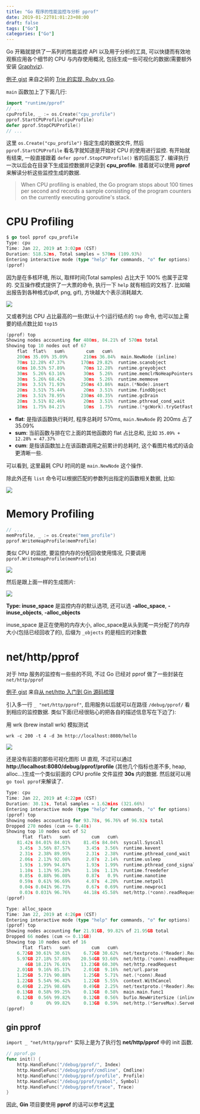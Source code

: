 ```yaml
---
title: "Go 程序的性能监控与分析 pprof"
date: 2019-01-22T01:01:23+08:00
draft: false
tags: ["Go"]
categories: ["Go"]
---
```


Go 开箱就提供了一系列的性能监控 API 以及用于分析的工具, 可以快捷而有效地观察应用各个细节的 CPU 与内存使用概况, 包括生成一些可视化的数据(需要额外安装 [Graphviz](https://www.graphviz.org/)).

[例子 gist](https://gist.github.com/xguox/dcabd3573b39bf64bc7b961d4a64f478) 来自之前的 [Trie 的实现, Ruby vs Go](https://xguox.me/trie-implementing-ruby-vs-golang.html/).

`main` 函数加上了下面几行:

```go
import "runtime/pprof"
// ...
cpuProfile, _ := os.Create("cpu_profile")
pprof.StartCPUProfile(cpuProfile)
defer pprof.StopCPUProfile()
// ...
```

这里 `os.Create("cpu_profile")` 指定生成的数据文件, 然后 `pprof.StartCPUProfile` 看名字就知道是开始对 CPU 的使用进行监控. 有开始就有结束, 一般直接跟着 `defer pprof.StopCPUProfile()` 省的后面忘了. 编译执行一次以后会在目录下生成监控数据并记录到 **cpu_profile**. 接着就可以使用 **pprof** 来解读分析这些监控生成的数据.

> When CPU profiling is enabled, the Go program stops about 100 times per second and records a sample consisting of the program counters on the currently executing goroutine's stack.

# CPU Profiling

```go
$ go tool pprof cpu_profile
Type: cpu
Time: Jan 22, 2019 at 3:02pm (CST)
Duration: 518.52ms, Total samples = 570ms (109.93%)
Entering interactive mode (type "help" for commands, "o" for options)
(pprof)
```

因为是在多核环境, 所以, 取样时间(Total samples) 占比大于 100% 也属于正常的. 交互操作模式提供了一大票的命令, 执行一下 `help` 就有相应的文档了. 比如输出报告到各种格式(pdf, png, gif), 方块越大个表示消耗越大.

![](http://wx3.sinaimg.cn/large/62fdd4d5gy1fzfdl1w0vkj21jo1dyh48.jpg)

又或者列出 CPU 占比最高的一些(默认十个)运行结点的 `top` 命令, 也可以加上需要的结点数比如 `top15`

```go
(pprof) top
Showing nodes accounting for 480ms, 84.21% of 570ms total
Showing top 10 nodes out of 67
    flat  flat%   sum%        cum   cum%
    200ms 35.09% 35.09%      210ms 36.84%  main.NewNode (inline)
    70ms 12.28% 47.37%      170ms 29.82%  runtime.scanobject
    60ms 10.53% 57.89%       70ms 12.28%  runtime.greyobject
    30ms  5.26% 63.16%       30ms  5.26%  runtime.memclrNoHeapPointers
    30ms  5.26% 68.42%       30ms  5.26%  runtime.memmove
    20ms  3.51% 71.93%      250ms 43.86%  main.(*Node).insert
    20ms  3.51% 75.44%       20ms  3.51%  runtime.findObject
    20ms  3.51% 78.95%      230ms 40.35%  runtime.gcDrain
    20ms  3.51% 82.46%       20ms  3.51%  runtime.pthread_cond_wait
    10ms  1.75% 84.21%       10ms  1.75%  runtime.(*gcWork).tryGetFast (inline)
```

- **flat**: 是指该函数执行耗时, 程序总耗时 570ms, `main.NewNode` 的 200ms 占了 35.09%
- **sum**: 当前函数与排在它上面的其他函数的 flat 占比总和, 比如 `35.09% + 12.28% = 47.37%`
- **cum**: 是指该函数加上在该函数调用之前累计的总耗时, 这个看图片格式的话会更清晰一些.

可以看到, 这里最耗 CPU 时间的是 `main.NewNode` 这个操作.

除此外还有 `list` 命令可以根据匹配的参数列出指定的函数相关数据, 比如:

![](http://wx4.sinaimg.cn/large/62fdd4d5gy1fzfdmog0otj22801e07er.jpg)

# Memory Profiling

```go
// ...
memProfile, _ := os.Create("mem_profile")
pprof.WriteHeapProfile(memProfile)
```

类似 CPU 的监控, 要监控内存的分配回收使用情况, 只要调用 `pprof.WriteHeapProfile(memProfile)`

![](http://wx2.sinaimg.cn/large/62fdd4d5gy1fzfcrz69vwj22801e0nce.jpg)

然后是跟上面一样的生成图片:

![](http://wx3.sinaimg.cn/large/62fdd4d5gy1fzfcvmtt83j21y617aayy.jpg)

**Type: inuse_space** 是监控内存的默认选项, 还可以选 **-alloc_space**, **-inuse_objects**, **-alloc_objects**

inuse_space 是正在使用的内存大小, alloc_space是从头到尾一共分配了的内存大小(包括已经回收了的), 后缀为 `_objects` 的是相应的对象数

# net/http/pprof

对于 http 服务的监控有一些些的不同, 不过 Go 已经对 pprof 做了一些封装在 `net/http/pprof`

[例子 gist](https://gist.github.com/xguox/f0603d9e3ef48148d4bd84fa209c6de5) 来自[从 net/http 入门到 Gin 源码梳理](https://xguox.me/gin-source-code.html/)

引入多一行 `_ "net/http/pprof"`, 启用服务以后就可以在路径 `/debug/pprof/` 看到相应的监控数据. 类似下面(已经很贴心的把各自的描述信息写在下边了):

用 wrk (brew install wrk) 模拟测试

`wrk -c 200 -t 4 -d 3m http://localhost:8080/hello`

![](http://wx3.sinaimg.cn/large/62fdd4d5gy1fzfftiaid1j22801e0akx.jpg)

还是没有前面的那些可视化图形 UI 直观, 不过可以通过 **http://localhost:8080/debug/pprof/profile** (其他几个指标也差不多, heap, alloc...)生成一个类似前面的 CPU profile 文件监控 **30s** 内的数据. 然后就可以用 `go tool pprof`来解读了.

```go
Type: cpu
Time: Jan 22, 2019 at 4:22pm (CST)
Duration: 30.13s, Total samples = 1.62mins (321.66%)
Entering interactive mode (type "help" for commands, "o" for options)
(pprof) top
Showing nodes accounting for 93.78s, 96.76% of 96.92s total
Dropped 270 nodes (cum <= 0.48s)
Showing top 10 nodes out of 52
      flat  flat%   sum%        cum   cum%
    81.42s 84.01% 84.01%     81.45s 84.04%  syscall.Syscall
     3.45s  3.56% 87.57%      3.45s  3.56%  runtime.kevent
     2.31s  2.38% 89.95%      2.31s  2.38%  runtime.pthread_cond_wait
     2.06s  2.13% 92.08%      2.07s  2.14%  runtime.usleep
     1.93s  1.99% 94.07%      1.93s  1.99%  runtime.pthread_cond_signal
     1.10s  1.13% 95.20%      1.10s  1.13%  runtime.freedefer
     0.85s  0.88% 96.08%      0.87s   0.9%  runtime.nanotime
     0.59s  0.61% 96.69%      4.07s  4.20%  runtime.netpoll
     0.04s 0.041% 96.73%      0.67s  0.69%  runtime.newproc1
     0.03s 0.031% 96.76%     44.18s 45.58%  net/http.(*conn).readRequest
(pprof)

Type: alloc_space
Time: Jan 22, 2019 at 4:26pm (CST)
Entering interactive mode (type "help" for commands, "o" for options)
(pprof) top
Showing nodes accounting for 21.91GB, 99.82% of 21.95GB total
Dropped 66 nodes (cum <= 0.11GB)
Showing top 10 nodes out of 16
      flat  flat%   sum%        cum   cum%
    6.72GB 30.61% 30.61%     6.72GB 30.62%  net/textproto.(*Reader).ReadMIMEHeader
    5.97GB 27.18% 57.80%    20.54GB 93.60%  net/http.(*conn).readRequest
       4GB 18.21% 76.01%    13.23GB 60.30%  net/http.readRequest
    2.01GB  9.16% 85.17%     2.01GB  9.16%  net/url.parse
    1.25GB  5.71% 90.88%     1.25GB  5.71%  net.(*conn).Read
    1.22GB  5.54% 96.42%     1.22GB  5.55%  context.WithCancel
    0.49GB  2.25% 98.68%     0.49GB  2.25%  net/textproto.(*Reader).ReadLine
    0.13GB  0.58% 99.25%     0.13GB  0.58%  main.main.func1
    0.12GB  0.56% 99.82%     0.12GB  0.56%  bufio.NewWriterSize (inline)
         0     0% 99.82%     0.13GB  0.59%  net/http.(*ServeMux).ServeHTTP
(pprof)
```


## gin pprof

`import _ "net/http/pprof"` 实际上是为了执行包 **net/http/pprof** 中的 init 函数.

```go
// pprof.go
func init() {
    http.HandleFunc("/debug/pprof/", Index)
    http.HandleFunc("/debug/pprof/cmdline", Cmdline)
    http.HandleFunc("/debug/pprof/profile", Profile)
    http.HandleFunc("/debug/pprof/symbol", Symbol)
    http.HandleFunc("/debug/pprof/trace", Trace)
}
```

因此, **Gin** 项目要使用 **pprof** 的话可以参考[这里](https://github.com/DeanThompson/ginpprof/blob/master/pprof.go)
